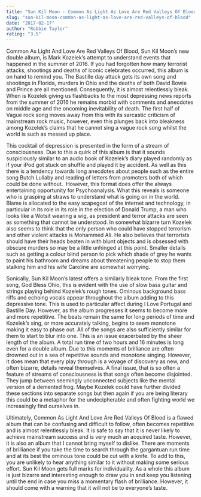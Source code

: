 ```yaml
---
title: "Sun Kil Moon - Common As Light As Love Are Red Valleys Of Blood"
slug: "sun-kil-moon-common-as-light-as-love-are-red-valleys-of-blood"
date: "2017-02-17"
author: "Robbie Taylor"
rating: "3.5"
---
```


Common As Light And Love Are Red Valleys Of Blood, Sun Kil Moon’s new double album, is Mark Kozelek’s attempt to understand events that happened in the summer of 2016. If you had forgotten how many terrorist attacks, shootings and deaths of iconic celebrates occurred, this album is on hand to remind you. The Bastille day attack gets its own song and shootings in Florida, murders in Ohio and the deaths of both David Bowie and Prince are all mentioned. Consequently, it is almost relentlessly bleak. When is Kozelek giving us flashbacks to the most depressing news reports from the summer of 2016 he remains morbid with comments and anecdotes on middle age and the oncoming inevitability of death. The first half of Vague rock song moves away from this with its sarcastic criticism of mainstream rock music, however, even this plunges back into bleakness among Kozelek’s claims that he cannot sing a vague rock song whilst the world is such as messed up place.

This cocktail of depression is presented in the form of a stream of consciousness. Due to this a quirk of this album is that it sounds suspiciously similar to an audio book of Kozelek’s diary played randomly as if your iPod got stuck on shuffle and played it by accident. As well as this there is a tendency towards long anecdotes about people such as the entire song Butch Lullaby and reading of letters from promoters both of which could be done without.  However, this format does offer the always entertaining opportunity for Psychoanalysis. What this reveals is someone who is grasping at straws to understand what is going on in the world. Blame is allocated to the easy scapegoat of the internet and technology, in particular in its role in its role in the election of Donald Trump, a man who looks like a Wotsit wearing a wig, as president and terror attacks are seen as something that cannot be understood. In somewhat bizarre turn Kozelek also seems to think that the only person who could have stopped terrorism and other violent attacks is Mohammed Ali. He also believes that terrorists should have their heads beaten in with blunt objects and is obsessed with obscure murders so may be a little unhinged at this point. Smaller details such as getting a colour blind person to pick which shade of grey he wants to paint his bathroom and dreams about threatening people to stop them stalking him and his wife Caroline are somewhat worrying.

Sonically, Sun Kil Moon’s latest offers a similarly bleak tone. From the first song, God Bless Ohio, this is evident with the use of slow bass guitar and strings playing behind Kozelek’s rough tones. Ominous background bass riffs and echoing vocals appear throughout the album adding to this depressive tone. This is used to particular affect during I Love Portugal and Bastille Day. However, as the album progresses it seems to become more and more repetitive. The beats remain the same for long periods of time and Kozelek’s sing, or more accurately talking, begins to seem monotone making it easy to phase out. All of the songs are also sufficiently similar for them to start to blur into one. This is an issue exacerbated by the sheer length of the album. A total run time of two hours and 16 minutes is long even for a double album. Due to this moments of brilliance are often drowned out in a sea of repetitive sounds and monotone singing. However, it does mean that every play through is a voyage of discovery as new, and often bizarre, details reveal themselves. A final issue, that is so often a feature of streams of consciousness is that songs often become disjointed. They jump between seemingly unconnected subjects like the mental version of a demented frog. Maybe Kozelek could have further divided these sections into separate songs but then again if you are being literary this could be a metaphor for the undecipherable and often fighting world we increasingly find ourselves in.

Ultimately, Common As Light And Love Are Red Valleys Of Blood is a flawed album that can be confusing and difficult to follow, often becomes repetitive and is almost relentlessly bleak. It is safe to say that it is never likely to achieve mainstream success and is very much an acquired taste. However, it is also an album that I cannot bring myself to dislike. There are moments of brilliance if you take the time to search through the gargantuan run time and at its best the ominous tone could be cut with a knife. To add to this, you are unlikely to hear anything similar to it without making some serious effort. Sun Kil Moon gets full marks for individuality. As a whole this album is just bizarre and interesting enough to draw you in and keep you listening until the end in case you miss a momentary flash of brilliance. However, it should come with a warning that it will not be to everyone’s taste.
